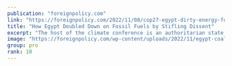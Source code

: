 ```yaml
---
publication: "foreignpolicy.com"
link: "https://foreignpolicy.com/2022/11/08/cop27-egypt-dirty-energy-fossil-fuels-environment-dissent/"
title: "How Egypt Doubled Down on Fossil Fuels by Stifling Dissent"
excerpt: "The host of the climate conference is an authoritarian state that depends on dirty energy and forcibly silences its domestic environmentalist movement."
image: "https://foreignpolicy.com/wp-content/uploads/2022/11/egypt-coal-pollution.jpg?w=1000"
group: pro
rank: 10
---
```


